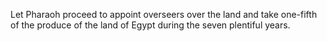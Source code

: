 Let Pharaoh proceed to appoint overseers over the land and take one-fifth of the produce of the land of Egypt during the seven plentiful years.
